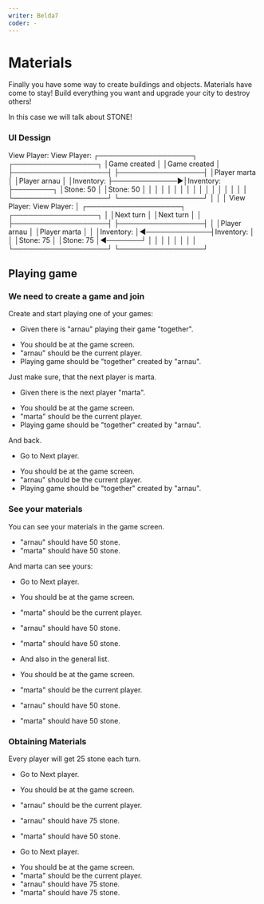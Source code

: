 ```yaml
---
writer: Belda7
coder: -
---
```

# Materials

Finally you have some way to create buildings and objects. Materials have come to stay!
Build everything you want and upgrade your city to destroy others!

In this case we will talk about STONE!

### UI Dessign


View Player:                       View Player:
┌───────────────────┐              ┌─────────────────┐
│Game created       │              │Game created     │
├───────────────────┤              ├─────────────────┤
│Player marta       │              │Player arnau     │
│Inventory:         ├─────────────►│Inventory:       ├────────┐
│Stone: 50          │              │Stone: 50        │        │
│                   │              │                 │        │
│                   │              │                 │        │
│                   │              │                 │        │
└───────────────────┘              └─────────────────┘        │
                                                              │
                                                              │
View Player:                       View Player:               │
┌───────────────────┐              ┌─────────────────┐        │
│Next turn          │              │Next turn        │        │
├───────────────────┤              ├─────────────────┤        │
│Player arnau       │              │Player marta     │        │
│Inventory:         │◄─────────────┤Inventory:       │        │
│Stone: 75          │              │Stone: 75        │◄───────┘
│                   │              │                 │
│                   │              │                 │
└───────────────────┘              └─────────────────┘



## Playing game

### We need to create a game and join

Create and start playing one of your games:

* Given there is "arnau" playing their game "together".
 <!-- SNAPSHOT status=200 -->  
* You should be at the game screen.
* "arnau" should be the current player.
* Playing game should be "together" created by "arnau".

Just make sure, that the next player is marta.

* Given there is the next player "marta".
 <!-- SNAPSHOT status=200 -->
* You should be at the game screen.
* "marta" should be the current player.
* Playing game should be "together" created by "arnau".

And back.

* Go to Next player.
 <!-- SNAPSHOT status=200 -->
* You should be at the game screen.
* "arnau" should be the current player.
* Playing game should be "together" created by "arnau".

### See your materials

You can see your materials in the game screen.

* "arnau" should have 50 stone.
* "marta" should have 50 stone.

And marta can see yours:

* Go to Next player.
 <!-- SNAPSHOT status=200 -->
* You should be at the game screen.
* "marta" should be the current player.
* "arnau" should have 50 stone.
* "marta" should have 50 stone.

* And also in the general list.

* You should be at the game screen.
* "marta" should be the current player.
* "arnau" should have 50 stone.
* "marta" should have 50 stone.

### Obtaining Materials

Every player will get 25 stone each turn.

* Go to Next player.
 <!-- SNAPSHOT status=200 -->
* You should be at the game screen.
* "arnau" should be the current player.
* "arnau" should have 75 stone.
* "marta" should have 50 stone.

* Go to Next player.
 <!-- SNAPSHOT status=200 -->
* You should be at the game screen.
* "marta" should be the current player.
* "arnau" should have 75 stone.
* "marta" should have 75 stone.
